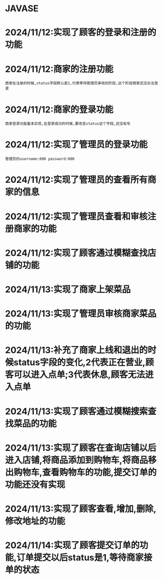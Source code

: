 # JAVASE
# 2024/11/12:实现了顾客的登录和注册的功能
# 2024/11/12:商家的注册功能
    商家在注册的时候,status字段默认是1,代表等待管理员审核的阶段,这个阶段商家还没办法登录
# 2024/11/12:商家的登录功能
    商家登录功能基本实现,在登录成功的时候,要改变status这个字段,还没有写
# 2024/11/12:实现了管理员的登录功能
    管理员的username:000 password:000
# 2024/11/12:实现了管理员的查看所有商家的信息
# 2024/11/12:实现了管理员查看和审核注册商家的功能
# 2024/11/12:实现了顾客通过模糊查找店铺的功能
# 2024/11/13:实现了商家上架菜品
# 2024/11/13:实现了管理员审核商家菜品的功能
# 2024/11/13:补充了商家上线和退出的时候status字段的变化,2代表正在营业,顾客可以进入点单;3代表休息,顾客无法进入点单
# 2024/11/13:实现了顾客通过模糊搜索查找菜品的功能
# 2024/11/13:实现了顾客在查询店铺以后进入店铺,将商品添加到购物车,将商品移出购物车,查看购物车的功能,提交订单的功能还没有实现
# 2024/11/13:实现了顾客查看,增加,删除,修改地址的功能
# 2024/11/14:实现了顾客提交订单的功能,订单提交以后status是1,等待商家接单的状态
